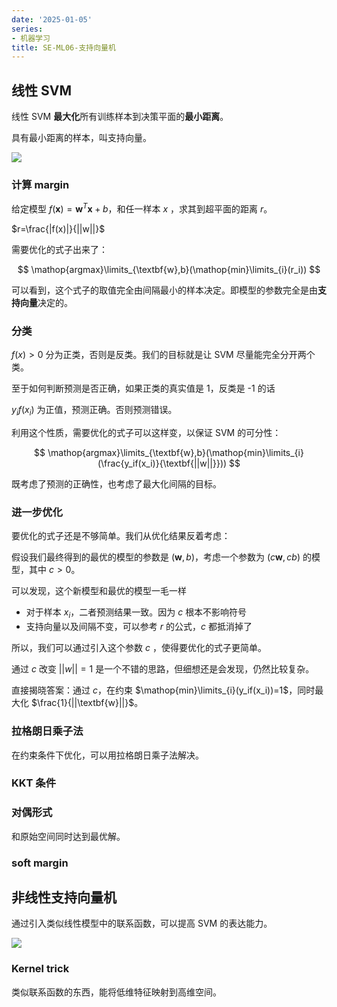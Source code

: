 ```yaml
---
date: '2025-01-05'
series:
- 机器学习
title: SE-ML06-支持向量机
---
```


## 线性 SVM

线性 SVM **最大化**所有训练样本到决策平面的**最小距离**。

具有最小距离的样本，叫支持向量。

![](https://runzblog.oss-cn-hangzhou.aliyuncs.com/postimg/202501051110666.png)

### 计算 margin

给定模型 $f(\textbf{x})=\textbf{w}^T\textbf{x}+b$，和任一样本 $x$ ，求其到超平面的距离 $r$。

$r=\frac{|f(x)|}{||w||}$

需要优化的式子出来了：

$$
\mathop{argmax}\limits_{\textbf{w},b}(\mathop{min}\limits_{i}(r_i))
$$

可以看到，这个式子的取值完全由间隔最小的样本决定。即模型的参数完全是由**支持向量**决定的。

### 分类

$f(x) > 0$ 分为正类，否则是反类。我们的目标就是让 SVM 尽量能完全分开两个类。

至于如何判断预测是否正确，如果正类的真实值是 1，反类是 -1 的话

$y_if(x_i)$ 为正值，预测正确。否则预测错误。

利用这个性质，需要优化的式子可以这样变，以保证 SVM 的可分性：

$$
\mathop{argmax}\limits_{\textbf{w},b}(\mathop{min}\limits_{i}(\frac{y_if(x_i)}{\textbf{||w||}}))
$$

既考虑了预测的正确性，也考虑了最大化间隔的目标。

### 进一步优化

要优化的式子还是不够简单。我们从优化结果反着考虑：

假设我们最终得到的最优的模型的参数是 $(\textbf{w},b)$，考虑一个参数为 $(c\textbf{w},cb)$ 的模型，其中 $c>0$。

可以发现，这个新模型和最优的模型一毛一样
- 对于样本 $x_i$，二者预测结果一致。因为 $c$ 根本不影响符号
- 支持向量以及间隔不变，可以参考 $r$ 的公式，$c$ 都抵消掉了

所以，我们可以通过引入这个参数 $c$ ，使得要优化的式子更简单。

通过 $c$ 改变 $||w||=1$ 是一个不错的思路，但细想还是会发现，仍然比较复杂。

直接揭晓答案：通过 $c$，在约束 $\mathop{min}\limits_{i}(y_if(x_i))=1$，同时最大化 $\frac{1}{||\textbf{w}||}$。

### 拉格朗日乘子法

在约束条件下优化，可以用拉格朗日乘子法解决。

### KKT 条件

### 对偶形式

和原始空间同时达到最优解。

### soft margin

## 非线性支持向量机

通过引入类似线性模型中的联系函数，可以提高 SVM 的表达能力。

![](https://runzblog.oss-cn-hangzhou.aliyuncs.com/postimg/202501051431437.png)


### Kernel trick

类似联系函数的东西，能将低维特征映射到高维空间。